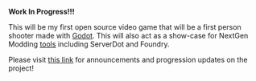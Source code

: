 **Work In Progress!!!**

This will be my first open source video game that will be a first person shooter made with [Godot](https://godotengine.org/). This will also act as a show-case for NextGen Modding [tools](https://github.com/nextgen-modding) including ServerDot and Foundry.

Please visit [this link](https://moddingcommunity.com/forum/329-dot-dm/) for announcements and progression updates on the project!
